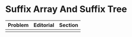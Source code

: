 # Suffix Array And Suffix Tree

| Problem | Editorial | Section |
| ------- | --------- | ------- |
|  |  |  |
